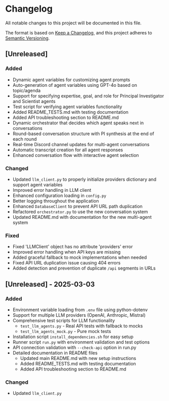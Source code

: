 # Changelog

All notable changes to this project will be documented in this file.

The format is based on [Keep a Changelog](https://keepachangelog.com/en/1.0.0/),
and this project adheres to [Semantic Versioning](https://semver.org/spec/v2.0.0.html).

## [Unreleased]

### Added
- Dynamic agent variables for customizing agent prompts
- Auto-generation of agent variables using GPT-4o based on topic/agenda
- Support for specifying expertise, goal, and role for Principal Investigator and Scientist agents
- Test script for verifying agent variables functionality
- Added README_TESTS.md with testing documentation
- Added API troubleshooting section to README.md
- Dynamic orchestrator that decides which agent speaks next in conversations
- Round-based conversation structure with PI synthesis at the end of each round
- Real-time Discord channel updates for multi-agent conversations
- Automatic transcript creation for all agent responses
- Enhanced conversation flow with interactive agent selection

### Changed
- Updated `llm_client.py` to properly initialize providers dictionary and support agent variables
- Improved error handling in LLM client
- Enhanced configuration loading in `config.py`
- Better logging throughout the application
- Enhanced `DatabaseClient` to prevent API URL path duplication
- Refactored `orchestrator.py` to use the new conversation system
- Updated README.md with documentation for the new multi-agent system

### Fixed
- Fixed 'LLMClient' object has no attribute 'providers' error
- Improved error handling when API keys are missing
- Added graceful fallback to mock implementations when needed
- Fixed API URL duplication issue causing 404 errors
- Added detection and prevention of duplicate `/api` segments in URLs

## [Unreleased] - 2025-03-03

### Added
- Environment variable loading from `.env` file using python-dotenv
- Support for multiple LLM providers (OpenAI, Anthropic, Mistral)
- Comprehensive test scripts for LLM functionality
  - `test_llm_agents.py` - Real API tests with fallback to mocks
  - `test_llm_agents_mock.py` - Pure mock tests
- Installation script `install_dependencies.sh` for easy setup
- Runner script `run.py` with environment validation and test options
- API connection validation with `--check-api` option in run.py
- Detailed documentation in README files
  - Updated main README.md with new setup instructions
  - Added README_TESTS.md with testing documentation
  - Added API troubleshooting section to README.md

### Changed
- Updated `llm_client.py`